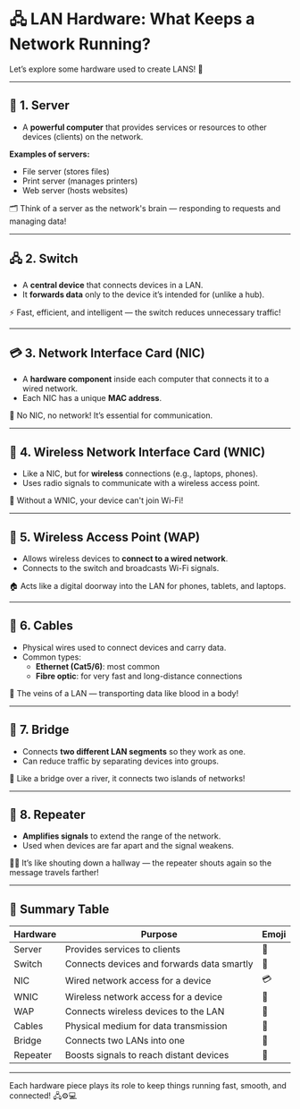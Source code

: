 # 🖧 LAN Hardware: What Keeps a Network Running?

Let’s explore some hardware used to create LANS! 🚀

---

## 🧠 1. Server

- A **powerful computer** that provides services or resources to other devices (clients) on the network.

**Examples of servers:**
- File server (stores files)
- Print server (manages printers)
- Web server (hosts websites)

🗂️ Think of a server as the network's brain — responding to requests and managing data!

---

## 🖧 2. Switch

- A **central device** that connects devices in a LAN.
- It **forwards data** only to the device it’s intended for (unlike a hub).

⚡ Fast, efficient, and intelligent — the switch reduces unnecessary traffic!

---

## 💳 3. Network Interface Card (NIC)

- A **hardware component** inside each computer that connects it to a wired network.
- Each NIC has a unique **MAC address**.

🧩 No NIC, no network! It’s essential for communication.

---

## 📡 4. Wireless Network Interface Card (WNIC)

- Like a NIC, but for **wireless** connections (e.g., laptops, phones).
- Uses radio signals to communicate with a wireless access point.

📶 Without a WNIC, your device can't join Wi-Fi!

---

## 📶 5. Wireless Access Point (WAP)

- Allows wireless devices to **connect to a wired network**.
- Connects to the switch and broadcasts Wi-Fi signals.

🏠 Acts like a digital doorway into the LAN for phones, tablets, and laptops.

---

## 🔌 6. Cables

- Physical wires used to connect devices and carry data.
- Common types:
  - **Ethernet (Cat5/6)**: most common
  - **Fibre optic**: for very fast and long-distance connections

🧵 The veins of a LAN — transporting data like blood in a body!

---

## 🌉 7. Bridge

- Connects **two different LAN segments** so they work as one.
- Can reduce traffic by separating devices into groups.

🌉 Like a bridge over a river, it connects two islands of networks!

---

## 🔁 8. Repeater

- **Amplifies signals** to extend the range of the network.
- Used when devices are far apart and the signal weakens.

📡📡 It’s like shouting down a hallway — the repeater shouts again so the message travels farther!

---

## 🧠 Summary Table

| Hardware       | Purpose                                       | Emoji   |
|----------------|-----------------------------------------------|---------|
| Server         | Provides services to clients                  | 🧠       |
| Switch         | Connects devices and forwards data smartly    | 🔀       |
| NIC            | Wired network access for a device             | 💳       |
| WNIC           | Wireless network access for a device          | 📡       |
| WAP            | Connects wireless devices to the LAN          | 📶       |
| Cables         | Physical medium for data transmission         | 🔌       |
| Bridge         | Connects two LANs into one                    | 🌉       |
| Repeater       | Boosts signals to reach distant devices       | 🔁       |

---

Each hardware piece plays its role to keep things running fast, smooth, and connected! 🖧⚙️💻

